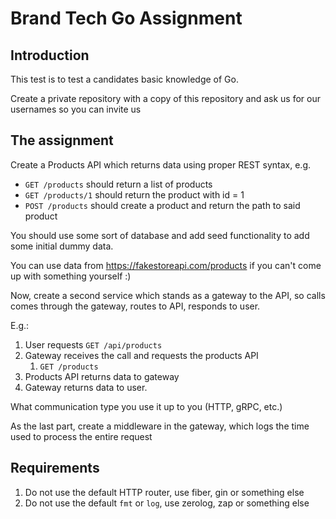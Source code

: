 # Brand Tech Go Assignment
## Introduction

This test is to test a candidates basic knowledge of Go.

Create a private repository with a copy of this repository and ask us for our usernames so you can invite us

## The assignment
Create a Products API which returns data using proper REST syntax, e.g.

- `GET /products` should return a list of products
- `GET /products/1` should return the product with id = 1
- `POST /products` should create a product and return the path to said product

You should use some sort of database and add seed functionality to add some initial dummy data.

You can use data from https://fakestoreapi.com/products if you can't come up with something yourself :)

Now, create a second service which stands as a gateway to the API, so calls comes through the gateway, routes to API,
responds to user.

E.g.:

1. User requests `GET /api/products`
2. Gateway receives the call and requests the products API
   1. `GET /products`
3. Products API returns data to gateway
4. Gateway returns data to user.

What communication type you use it up to you (HTTP, gRPC, etc.)

As the last part, create a middleware in the gateway, which logs the time used to process the entire request

## Requirements
1. Do not use the default HTTP router, use fiber, gin or something else
2. Do not use the default `fmt` or `log`, use zerolog, zap or something else